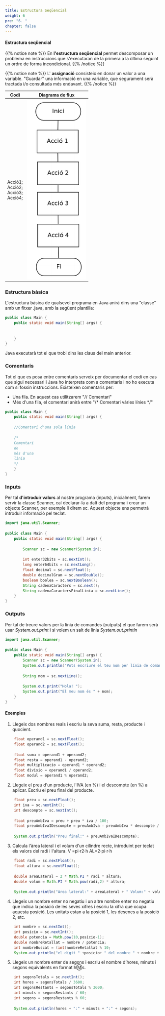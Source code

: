 ```yaml
---
title: Estructura Seqüencial
weight: 6
pre: "6. "
chapter: false
---
```


#### Estructura seqüencial

{{% notice note %}}
En **l'estructura seqüencial** permet descomposar un problema en instruccions que s'executaran de la primera a la última seguint un ordre de forma incondicional. 
{{% /notice %}}

{{% notice note %}}
L' **assignació** consisteix en donar un valor a una variable. "Guardar" una informació en una variable, que segurament serà tractada i/o consultada més endavant. 
{{% /notice %}}

|Codi| Diagrama de flux|
|---|---|
|Acció1;<br>Acció2;<br>Acció3;<br>Acció4;|![seq](images/seq.png?width=100px)|

### Estructura bàsica 
L'estructura bàsica de qualsevol programa en Java anirà dins una "classe" amb un fitxer .java, amb la següent plantilla:

```java
public class Main {
    public static void main(String[] args) {
    
    
    }
}
```

Java executarà tot el que trobi dins les claus del main anterior. 

### Comentaris

Tot el que es posa entre comentaris serveix per documentar el codi en cas que sigui necessari i Java ho interpreta com a comentaris i no ho executa com si fossin instruccions. Existeixen comentaris per:
- Una fila. En aquest cas utilitzarem  "// Comentari"
- Més d'una fila, el comentari anirà entre "/* Comentari vàries línies */"

```java
public class Main {
    public static void main(String[] args) {

    //Comentari d'una sola línia

    /*
    Comentari
    de 
    més d'una 
    línia
    */
    }
}

```

### Inputs

Per tal **d'introduir valors** al nostre programa (inputs), inicialment, farem servir la classe Scanner, cal declarar-la a dalt del programa i crear un objecte Scanner, per exemple li direm sc. Aquest objecte ens permetrà introduir informació pel teclat.

```java
import java.util.Scanner;

public class Main {
    public static void main(String[] args) {

        Scanner sc = new Scanner(System.in);

        int enter32bits = sc.nextInt();
        long enter64bits = sc.nextLong();
        float decimal = sc.nextFloat();
        double decimalGran = sc.nextDouble();
        boolean boolea = sc.nextBoolean();
        String cadenaCaracters = sc.next();
        String cadenaCaractersFinalLinia = sc.nextLine();
    }
}

```

### Outputs
Per tal de treure valors per la línia de comandes (outputs) el que farem serà usar *System.out.print* i si volem un salt de línia *System.out.println*

```java
import java.util.Scanner;

public class Main {
    public static void main(String[] args) {
        Scanner sc = new Scanner(System.in);
        System.out.println("Pots escriure el teu nom per línia de comandes?");

        String nom = sc.nextLine();

        System.out.print("Hola! ");
        System.out.print("El meu nom és " + nom);
    }
}
```


#### Exemples

1. Llegeix dos nombres reals i escriu la seva suma, resta, producte i quocient.

```java  
    float operand1 = sc.nextFloat();
    float operand2 = sc.nextFloat();

    float suma = operand1 + operand2;
    float resta = operand1 - operand2;
    float multiplicacio = operand1 * operand2;
    float divisio = operand1 / operand2;
    float modul = operand1 % operand2;
```

2. Llegeix el preu d'un producte, l'IVA (en %) i el descompte (en %) a aplicar. Escriu el preu final del producte.

```java  
    float preu = sc.nextFloat();
    int iva = sc.nextInt();
    int descompte = sc.nextInt();

    float preuAmbIva = preu + preu * iva / 100;
    float preuAmbIvaIDescompte = preuAmbIva - preuAmbIva * descompte / 100;

    System.out.println("Preu final:" + preuAmbIvaIDescompte);
```

3. Calcula l'àrea lateral i el volum d'un cilindre recte, introduint per teclat els valors del radi i l'altura. V =pi⋅r2⋅h    AL=2⋅pi⋅r⋅h

```java     
    float radi = sc.nextFloat();
    float altura = sc.nextFloat();

    double areaLateral = 2 * Math.PI * radi * altura;
    double volum = Math.PI * Math.pow(radi,2) * altura;

    System.out.println("Area lateral:" + areaLateral + " Volum:" + volum);
```

4. Llegeix un nombre enter no negatiu i un altre nombre enter no negatiu que indica la posició de les seves xifres i escriu la xifra que ocupa aquesta posició. Les unitats estan a la posició 1, les desenes a la posició 2, etc.

```java     
    int nombre = sc.nextInt();
    int posicio = sc.nextInt();
    double potencia = Math.pow(10,posicio-1);
    double nombreRetallat = nombre / potencia;
    int nombreBuscat = (int)nombreRetallat % 10;
    System.out.println("el dígit " +posicio+ " del nombre " + nombre + " és: "+ nombreBuscat);
```

5. Llegeix un nombre enter de segons i escriu el nombre d’hores, minuts i segons equivalents en format h:m:s.

```java     
    int segonsTotals = sc.nextInt();
    int hores = segonsTotals / 3600;
    int segonsRestants = segonsTotals % 3600;
    int minuts = segonsRestants / 60;
    int segons = segonsRestants % 60;

    System.out.println(hores + ":" + minuts + ":" + segons);
```
